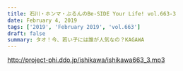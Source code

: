 ```yaml
---
title: 石川・ホンマ・ぶるんのBe-SIDE Your Life! vol.663-3
date: February 4, 2019
tags: ['2019', 'February 2019', 'vol.663']
draft: false
summary: タオ！今、若い子には誰が人気なの？KAGAWA
---
```


http://project-phi.ddo.jp/ishikawa/ishikawa663_3.mp3